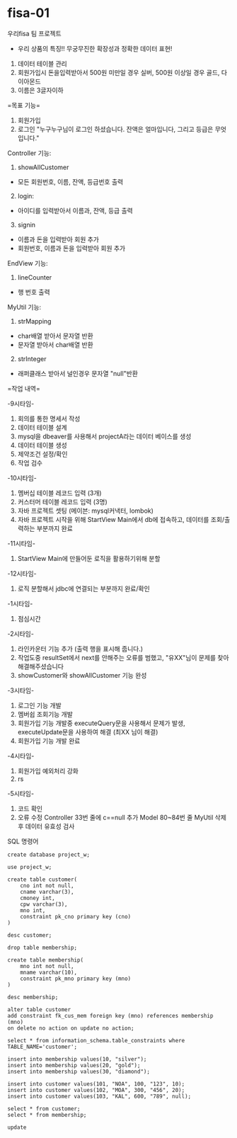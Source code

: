 # fisa-01
우리fisa 팀 프로젝트
 - 우리 상품의 특징!! 무궁무진한 확장성과 정확한 데이터 표현!

1. 데이터 테이블 관리
2. 회원가입시 돈을입력받아서 500원 미만일 경우 실버, 500원 이상일 경우 골드, 다이아몬드
3. 이름은 3글자이하

=목표 기능=
1. 회원가입
2. 로그인 "누구누구님이 로그인 하셨습니다. 잔액은 얼마입니다, 그리고 등급은 무엇입니다."

Controller 기능:
1. showAllCustomer
 - 모든 회원번호, 이름, 잔액, 등급번호 출력
2. login:
 - 아이디를 입력받아서 이름과, 잔액, 등급 출력
3. signin
 - 이름과 돈을 입력받아 회원 추가
 - 회원번호, 이름과 돈을 입력받아 회원 추가

EndView 기능:
1. lineCounter
 - 행 번호 출력

MyUtil 기능:
1. strMapping
 - char배열 받아서 문자열 반환
 - 문자열 받아서 char배열 반환
2. strInteger
 - 래퍼클래스 받아서 널인경우 문자열 "null"반환

=작업 내역=

-9시타임-
1. 회의를 통한 명세서 작성
2. 데이터 테이블 설계
3. mysql을 dbeaver를 사용해서 projectA라는 데이터 베이스를 생성
4. 데이터 테이블 생성
5. 제약조건 설정/확인
6. 작업 검수

-10시타임-
1. 멤버십 테이블 레코드 입력 (3개)
2. 커스터머 테이블 레코드 입력 (3명)
3. 자바 프로젝트 셋팅 (메이븐: mysql커낵터, lombok)
4. 자바 프로젝트 시작을 위해 StartView Main에서 db에 접속하고, 데이터를 조회/출력하는 부분까지 완료

-11시타임-
1. StartView Main에 만들어둔 로직을 활용하기위해 분할

-12시타임-
1. 로직 분할해서 jdbc에 연결되는 부분까지 완료/확인

-1시타임-
1. 점심시간

-2시타임-
1. 라인카운터 기능 추가 (출력 행을 표시해 줍니다.)
2. 작업도중 resultSet에서 next를 안해주는 오류를 범했고, "유XX"님이 문제를 찾아 해결해주셨습니다
3. showCustomer와 showAllCustomer 기능 완성

-3시타임-
1. 로그인 기능 개발
2. 멤버쉽 조회기능 개발
3. 회원가입 기능 개발중 executeQuery문을 사용해서 문제가 발생, executeUpdate문을 사용하여 해결 (최XX 님이 해결)
4. 회원가입 기능 개발 완료

-4시타임-
1. 회원가입 예외처리 강화
2. rs

-5시타임-
1. 코드 확인
2. 오류 수정
Controller 33번 줄에 c==null 추가
Model 80~84번 줄 MyUtil 삭제 후 데이터 유효성 검사



SQL 명령어
```
create database project_w;

use project_w;

create table customer(
	cno int not null,
	cname varchar(3),
	cmoney int,
	cpw varchar(3),
	mno int,
	constraint pk_cno primary key (cno)
)

desc customer;

drop table membership;

create table membership(
	mno int not null,
	mname varchar(10),
	constraint pk_mno primary key (mno)
)

desc membership;

alter table customer 
add constraint fk_cus_mem foreign key (mno) references membership (mno)
on delete no action on update no action;

select * from information_schema.table_constraints where TABLE_NAME='customer';

insert into membership values(10, "silver");
insert into membership values(20, "gold");
insert into membership values(30, "diamond");

insert into customer values(101, "NOA", 100, "123", 10);
insert into customer values(102, "MOA", 300, "456", 20);
insert into customer values(103, "KAL", 600, "789", null);

select * from customer;
select * from membership;

update 
```
